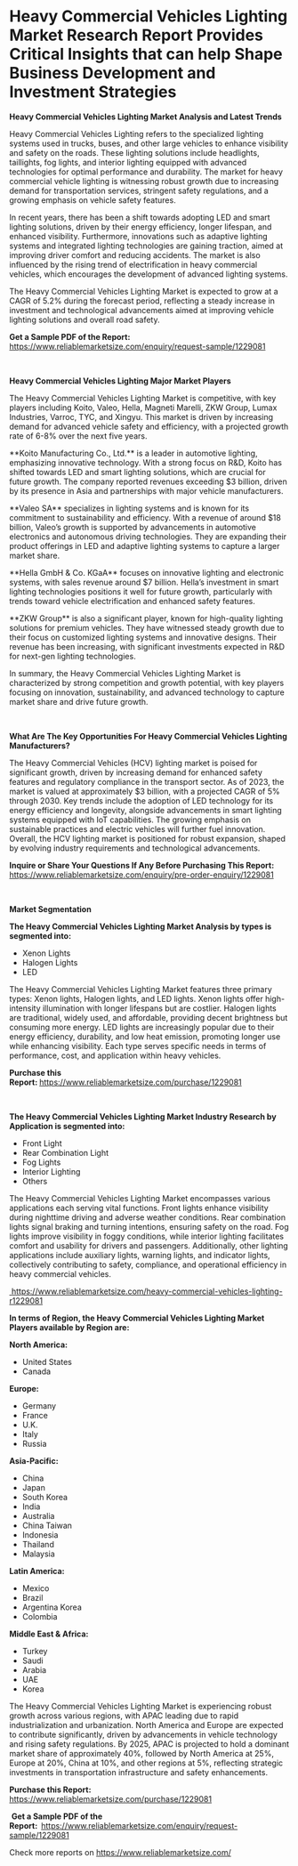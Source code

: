 <p><h1>Heavy Commercial Vehicles Lighting Market Research Report Provides Critical Insights that can help Shape Business Development and Investment Strategies</h1></p><p><strong>Heavy Commercial Vehicles Lighting Market Analysis and Latest Trends</strong></p>
<p><p>Heavy Commercial Vehicles Lighting refers to the specialized lighting systems used in trucks, buses, and other large vehicles to enhance visibility and safety on the roads. These lighting solutions include headlights, taillights, fog lights, and interior lighting equipped with advanced technologies for optimal performance and durability. The market for heavy commercial vehicle lighting is witnessing robust growth due to increasing demand for transportation services, stringent safety regulations, and a growing emphasis on vehicle safety features.</p><p>In recent years, there has been a shift towards adopting LED and smart lighting solutions, driven by their energy efficiency, longer lifespan, and enhanced visibility. Furthermore, innovations such as adaptive lighting systems and integrated lighting technologies are gaining traction, aimed at improving driver comfort and reducing accidents. The market is also influenced by the rising trend of electrification in heavy commercial vehicles, which encourages the development of advanced lighting systems.</p><p>The Heavy Commercial Vehicles Lighting Market is expected to grow at a CAGR of 5.2% during the forecast period, reflecting a steady increase in investment and technological advancements aimed at improving vehicle lighting solutions and overall road safety.</p></p>
<p><strong>Get a Sample PDF of the Report:&nbsp;</strong> <a href="https://www.reliablemarketsize.com/enquiry/request-sample/1229081?utm_campaign=2393&utm_medium=2&utm_source=Github&utm_content=ia&utm_term=26032025&utm_id=heavy-commercial-vehicles-lighting">https://www.reliablemarketsize.com/enquiry/request-sample/1229081</a></p>
<p>&nbsp;</p>
<p><strong>Heavy Commercial Vehicles Lighting Major Market Players</strong></p>
<p><p>The Heavy Commercial Vehicles Lighting Market is competitive, with key players including Koito, Valeo, Hella, Magneti Marelli, ZKW Group, Lumax Industries, Varroc, TYC, and Xingyu. This market is driven by increasing demand for advanced vehicle safety and efficiency, with a projected growth rate of 6-8% over the next five years.</p><p>**Koito Manufacturing Co., Ltd.** is a leader in automotive lighting, emphasizing innovative technology. With a strong focus on R&D, Koito has shifted towards LED and smart lighting solutions, which are crucial for future growth. The company reported revenues exceeding $3 billion, driven by its presence in Asia and partnerships with major vehicle manufacturers.</p><p>**Valeo SA** specializes in lighting systems and is known for its commitment to sustainability and efficiency. With a revenue of around $18 billion, Valeo’s growth is supported by advancements in automotive electronics and autonomous driving technologies. They are expanding their product offerings in LED and adaptive lighting systems to capture a larger market share.</p><p>**Hella GmbH & Co. KGaA** focuses on innovative lighting and electronic systems, with sales revenue around $7 billion. Hella’s investment in smart lighting technologies positions it well for future growth, particularly with trends toward vehicle electrification and enhanced safety features.</p><p>**ZKW Group** is also a significant player, known for high-quality lighting solutions for premium vehicles. They have witnessed steady growth due to their focus on customized lighting systems and innovative designs. Their revenue has been increasing, with significant investments expected in R&D for next-gen lighting technologies.</p><p>In summary, the Heavy Commercial Vehicles Lighting Market is characterized by strong competition and growth potential, with key players focusing on innovation, sustainability, and advanced technology to capture market share and drive future growth.</p></p>
<p>&nbsp;</p>
<p><strong>What Are The Key Opportunities For Heavy Commercial Vehicles Lighting Manufacturers?</strong></p>
<p><p>The Heavy Commercial Vehicles (HCV) lighting market is poised for significant growth, driven by increasing demand for enhanced safety features and regulatory compliance in the transport sector. As of 2023, the market is valued at approximately $3 billion, with a projected CAGR of 5% through 2030. Key trends include the adoption of LED technology for its energy efficiency and longevity, alongside advancements in smart lighting systems equipped with IoT capabilities. The growing emphasis on sustainable practices and electric vehicles will further fuel innovation. Overall, the HCV lighting market is positioned for robust expansion, shaped by evolving industry requirements and technological advancements.</p></p>
<p><strong>Inquire or Share Your Questions If Any Before Purchasing This Report:</strong> <a href="https://www.reliablemarketsize.com/enquiry/pre-order-enquiry/1229081?utm_campaign=2393&utm_medium=2&utm_source=Github&utm_content=ia&utm_term=26032025&utm_id=heavy-commercial-vehicles-lighting">https://www.reliablemarketsize.com/enquiry/pre-order-enquiry/1229081</a></p>
<p>&nbsp;</p>
<p><strong>Market Segmentation</strong></p>
<p><strong>The Heavy Commercial Vehicles Lighting Market Analysis by types is segmented into:</strong></p>
<p><ul><li>Xenon Lights</li><li>Halogen Lights</li><li>LED</li></ul></p>
<p><p>The Heavy Commercial Vehicles Lighting Market features three primary types: Xenon lights, Halogen lights, and LED lights. Xenon lights offer high-intensity illumination with longer lifespans but are costlier. Halogen lights are traditional, widely used, and affordable, providing decent brightness but consuming more energy. LED lights are increasingly popular due to their energy efficiency, durability, and low heat emission, promoting longer use while enhancing visibility. Each type serves specific needs in terms of performance, cost, and application within heavy vehicles.</p></p>
<p><strong>Purchase this Report:&nbsp;</strong><a href="https://www.reliablemarketsize.com/purchase/1229081?utm_campaign=2393&utm_medium=2&utm_source=Github&utm_content=ia&utm_term=26032025&utm_id=heavy-commercial-vehicles-lighting">https://www.reliablemarketsize.com/purchase/1229081</a></p>
<p>&nbsp;</p>
<p><strong>The Heavy Commercial Vehicles Lighting Market Industry Research by Application is segmented into:</strong></p>
<p><ul><li>Front Light</li><li>Rear Combination Light</li><li>Fog Lights</li><li>Interior Lighting</li><li>Others</li></ul></p>
<p><p>The Heavy Commercial Vehicles Lighting Market encompasses various applications each serving vital functions. Front lights enhance visibility during nighttime driving and adverse weather conditions. Rear combination lights signal braking and turning intentions, ensuring safety on the road. Fog lights improve visibility in foggy conditions, while interior lighting facilitates comfort and usability for drivers and passengers. Additionally, other lighting applications include auxiliary lights, warning lights, and indicator lights, collectively contributing to safety, compliance, and operational efficiency in heavy commercial vehicles.</p></p>
<p><a href="https://www.reliablemarketsize.com/heavy-commercial-vehicles-lighting-r1229081?utm_campaign=2393&utm_medium=2&utm_source=Github&utm_content=ia&utm_term=26032025&utm_id=heavy-commercial-vehicles-lighting">&nbsp;https://www.reliablemarketsize.com/heavy-commercial-vehicles-lighting-r1229081</a></p>
<p><strong>In terms of Region, the Heavy Commercial Vehicles Lighting Market Players available by Region are:</strong></p>
<p>
    <p> <strong> North America: </strong>
        <ul>
            <li>United States</li>
            <li>Canada</li>
        </ul>
        </p> 
    <p> <strong> Europe: </strong>
        <ul>
            <li>Germany</li>
            <li>France</li>
            <li>U.K.</li>
            <li>Italy</li>
            <li>Russia</li>
        </ul>
        </p> 
    <p> <strong> Asia-Pacific: </strong>
        <ul>
            <li>China</li>
            <li>Japan</li>
            <li>South Korea</li>
            <li>India</li>
            <li>Australia</li>
            <li>China Taiwan</li>
            <li>Indonesia</li>
            <li>Thailand</li>
            <li>Malaysia</li>
        </ul>
        </p> 
    <p> <strong> Latin America: </strong>
        <ul>
            <li>Mexico</li>
            <li>Brazil</li>
            <li>Argentina Korea</li>
            <li>Colombia</li>
        </ul>
        </p> 
    <p> <strong> Middle East & Africa: </strong>
        <ul>
            <li>Turkey</li>
            <li>Saudi</li>
            <li>Arabia</li>
            <li>UAE</li>
            <li>Korea</li>
        </ul>
    </p>
    </p>
<p><p>The Heavy Commercial Vehicles Lighting Market is experiencing robust growth across various regions, with APAC leading due to rapid industrialization and urbanization. North America and Europe are expected to contribute significantly, driven by advancements in vehicle technology and rising safety regulations. By 2025, APAC is projected to hold a dominant market share of approximately 40%, followed by North America at 25%, Europe at 20%, China at 10%, and other regions at 5%, reflecting strategic investments in transportation infrastructure and safety enhancements.</p></p>
<p><strong>Purchase this Report: </strong><a href="https://www.reliablemarketsize.com/purchase/1229081?utm_campaign=2393&utm_medium=2&utm_source=Github&utm_content=ia&utm_term=26032025&utm_id=heavy-commercial-vehicles-lighting">https://www.reliablemarketsize.com/purchase/1229081</a></p>
<p>&nbsp;<strong>Get a Sample PDF of the Report:&nbsp;&nbsp;</strong><a href="https://www.reliablemarketsize.com/enquiry/request-sample/1229081?utm_campaign=2393&utm_medium=2&utm_source=Github&utm_content=ia&utm_term=26032025&utm_id=heavy-commercial-vehicles-lighting">https://www.reliablemarketsize.com/enquiry/request-sample/1229081</a></p>
<p><strong></strong></p>
<p>Check more reports on <a href="https://www.reliablemarketsize.com/?utm_campaign=2393&utm_medium=2&utm_source=Github&utm_content=ia&utm_term=26032025&utm_id=heavy-commercial-vehicles-lighting">https://www.reliablemarketsize.com/</a></p>